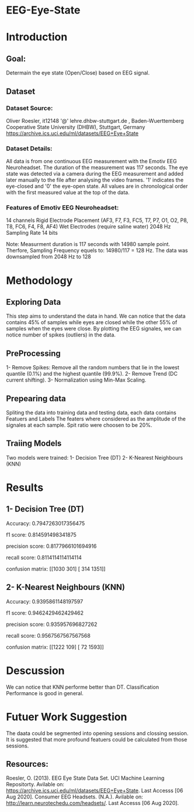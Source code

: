 # EEG-Eye-State

# Introduction
## Goal: 
Determain the eye state (Open/Close) based on EEG signal.

## Dataset
### Dataset Source:
Oliver Roesler, it12148 '@' lehre.dhbw-stuttgart.de , Baden-Wuerttemberg Cooperative State University (DHBW), Stuttgart, Germany
https://archive.ics.uci.edu/ml/datasets/EEG+Eye+State

### Dataset Details:
All data is from one continuous EEG measurement with the Emotiv EEG Neuroheadset. The duration of the measurement was 117 seconds. The eye state was detected via a camera during the EEG measurement and added later manually to the file after analysing the video frames. '1' indicates the eye-closed and '0' the eye-open state. All values are in chronological order with the first measured value at the top of the data.

### Features of Emotiv EEG Neuroheadset:
14 channels
Rigid Electrode Placement (AF3, F7, F3, FC5, T7, P7, O1, O2, P8, T8, FC6, F4, F8, AF4)
Wet Electrodes (require saline water)
2048 Hz Sampling Rate
14 bits

Note: Measurment duration is 117 seconds with 14980 sample point. Therfore, Sampling Frequency equels to: 14980/117 = 128 Hz.
The data was downsampled from 2048 Hz to 128

# Methodology

## Exploring Data
This step aims to understand the data in hand.
We can notice that the data contains 45% of samples while eyes are closed while the other 55% of samples when the eyes were close.
By plotting the EEG signales, we can notice number of spikes (outliers) in the data.

## PreProcessing
1- Remove Spikes: Remove all the random numbers that lie in the lowest quantile (0.1%) and the highest quantile (99.9%).
2- Remove Trend (DC current shifting).
3- Normalization using Min-Max Scaling.

## Prepearing data
Spliting the data into training data and testing data, each data contains Featuers and Labels
The featers where considered as the amplitude of the signales at each sample.
Spit ratio were choosen to be 20%.

## Traiing Models
Two models were trained:
1- Decision Tree (DT)
2- K-Nearest Neighbours (KNN)

# Results
## 1- Decision Tree (DT)
Accuracy:         0.7947263017356475

f1        score:  0.814591498341875
            
precision score:  0.8177966101694916

recall    score:  0.8114114114114114

confusion matrix: [[1030  301]
                   [ 314 1351]]

## 2- K-Nearest Neighbours (KNN)
Accuracy:         0.9395861148197597

f1        score:  0.9462429462429462

precision score:  0.935957696827262

recall    score:  0.9567567567567568


confusion matrix: [[1222  109]
                   [ 72 1593]]

# Descussion
We can notice that KNN performe better than DT.
Classification Performance is good in general.

# Futuer Work Suggestion
The daata could be segmented into opening sessions and clossing session.
It is suggested that more profound featuers could be calculated from those sessions.

## Resources:
Roesler, O. (2013). EEG Eye State Data Set. UCI Machine Learning Repositorty. Avilable on: https://archive.ics.uci.edu/ml/datasets/EEG+Eye+State. Last Accesss [06 Aug 2020].
Consumer EEG Headsets. (N.A.). Avilable on: http://learn.neurotechedu.com/headsets/. Last Accesss [06 Aug 2020].
